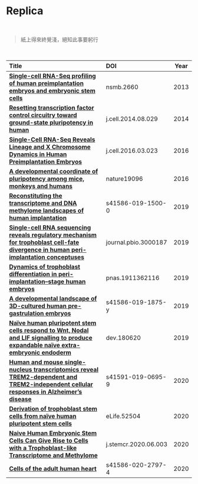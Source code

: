 # Replica

<br>

> 紙上得來終覺淺，絕知此事要躬行

<br>


| Title | DOI | Year |
| :- | :- | :-: |
| **[Single-cell RNA-Seq profiling of human preimplantation embryos and embryonic stem cells](https://www.nature.com/articles/nsmb.2660)** | nsmb.2660 | 2013 |
| **[Resetting transcription factor control circuitry toward ground-state pluripotency in human](https://doi.org/10.1016/j.cell.2014.08.029)** | j.cell.2014.08.029 | 2014 |
| **[Single-Cell RNA-Seq Reveals Lineage and X Chromosome Dynamics in Human Preimplantation Embryos](https://doi.org/10.1016/j.cell.2016.03.023)** | j.cell.2016.03.023 | 2016 |
| **[A developmental coordinate of pluripotency among mice, monkeys and humans](https://doi.org/10.1038/nature19096)** | nature19096 | 2016 |
| **[Reconstituting the transcriptome and DNA methylome landscapes of human implantation](https://www.nature.com/articles/s41586-019-1500-0)** | s41586-019-1500-0 | 2019 |
| **[Single-cell RNA sequencing reveals regulatory mechanism for trophoblast cell-fate divergence in human peri-implantation conceptuses](https://doi.org/10.1371/journal.pbio.3000187)** | journal.pbio.3000187 | 2019 |
| **[Dynamics of trophoblast differentiation in peri-implantation–stage human embryos](https://doi.org/10.1073/pnas.1911362116)** | pnas.1911362116 | 2019 |
| **[A developmental landscape of 3D-cultured human pre-gastrulation embryos](https://www.nature.com/articles/s41586-019-1875-y)** | s41586-019-1875-y | 2019 |
| **[Naïve human pluripotent stem cells respond to Wnt, Nodal and LIF signalling to produce expandable naïve extra-embryonic endoderm](https://doi.org/10.1242/dev.180620)** | dev.180620 | 2019 |
| **[Human and mouse single-nucleus transcriptomics reveal TREM2-dependent and TREM2-independent cellular responses in Alzheimer’s disease](https://www.nature.com/articles/s41591-019-0695-9)** | s41591-019-0695-9 | 2020 |
| **[Derivation of trophoblast stem cells from naïve human pluripotent stem cells](http://doi.org/10.7554/eLife.52504)** | eLife.52504 | 2020 |
| **[Naive Human Embryonic Stem Cells Can Give Rise to Cells with a Trophoblast-like Transcriptome and Methylome](https://doi.org/10.1016/j.stemcr.2020.06.003)** | j.stemcr.2020.06.003 | 2020  |
| **[Cells of the adult human heart](https://doi.org/10.1038/s41586-020-2797-4)** | s41586-020-2797-4 | 2020 |


<br>
